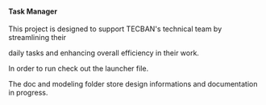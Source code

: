 #### Task Manager

This project is designed to support TECBAN's technical team by streamlining their

daily tasks and enhancing overall efficiency in their work.

In order to run check out the launcher file.

The doc and modeling folder store design informations and documentation in progress.
